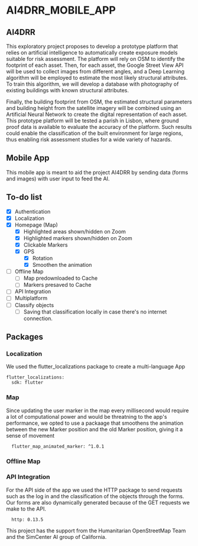 
# AI4DRR_MOBILE_APP

## AI4DRR

This exploratory project proposes to develop a prototype platform that relies on artificial intelligence to automatically create exposure models suitable for risk assessment. The platform will rely on OSM to identify the footprint of each asset. Then, for each asset, the Google Street View API will be used to collect images from different angles, and a Deep Learning algorithm will be employed to estimate the most likely structural attributes. To train this algorithm, we will develop a database with photography of existing buildings with known structural attributes. 

Finally, the building footprint from OSM, the estimated structural parameters and building height from the satellite imagery will be combined using an Artificial Neural Network to create the digital representation of each asset. This prototype platform will be tested a parish in Lisbon, where ground proof data is available to evaluate the accuracy of the platform. Such results could enable the classification of the built environment for large regions, thus enabling risk assessment studies for a wide variety of hazards. 

## Mobile App

This mobile app is meant to aid the project AI4DRR by sending data (forms and images) with user input to feed the AI.

## To-do list

- [x] Authentication
- [x] Localization
- [x] Homepage (Map)
  - [x] Highlighted areas shown/hidden on Zoom
  - [x] Highlighted markers shown/hidden on Zoom
  - [x] Clickable Markers
  - [x] GPS
    - [x] Rotation
    - [x] Smoothen the animation
- [ ] Offline Map
  - [ ] Map predownloaded to Cache
  - [ ] Markers presaved to Cache
- [ ] API Integration
- [ ] Multiplatform
- [ ] Classify objects
  - [ ] Saving that classification locally in case there's no internet connection.

## Packages
  ### Localization
  We used the flutter_localizations package to create a multi-language App
  
    flutter_localizations:
      sdk: flutter
  
  ### Map
  Since updating the user marker in the map every millisecond would require a lot of computational power and would be threatning to the app's performance,
  we opted to use a packaage that smoothens the animation between the new Marker position and the old Marker position, giving it a sense of movement
  
      flutter_map_animated_marker: ^1.0.1

  ### Offline Map
  
  ### API Integration
  For the API side of the app we used the HTTP package to send requests such as the log in and the classification of the objects through the forms. Our forms are also   dynamically generated because of the GET requests we make to the API.
  
      http: 0.13.5
  
This project has the support from the Humanitarian OpenStreetMap Team and the SimCenter AI group of California.
